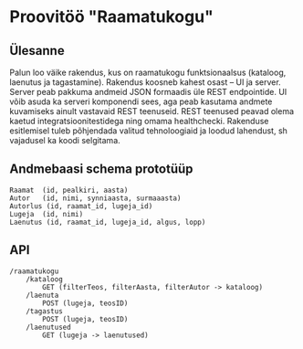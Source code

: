 Proovitöö "Raamatukogu"
===

Ülesanne
---
Palun loo väike rakendus, kus on raamatukogu funktsionaalsus (kataloog, laenutus ja tagastamine).
Rakendus koosneb kahest osast – UI ja server. Server peab pakkuma andmeid JSON formaadis üle REST endpointide. 
UI võib asuda ka serveri komponendi sees, aga peab kasutama andmete kuvamiseks ainult vastavaid REST teenuseid. 
REST teenused peavad olema kaetud integratsioonitestidega ning omama healthchecki. 
Rakenduse esitlemisel tuleb põhjendada valitud tehnoloogiaid ja loodud lahendust, sh vajadusel ka koodi selgitama.

Andmebaasi schema prototüüp
---
    Raamat  (id, pealkiri, aasta)
    Autor	(id, nimi, synniaasta, surmaaasta)
    Autorlus (id, raamat_id, lugeja_id)
    Lugeja 	(id, nimi)
    Laenutus (id, raamat_id, lugeja_id, algus, lopp)


API
---
    /raamatukogu
	    /kataloog
		    GET (filterTeos, filterAasta, filterAutor -> kataloog)
	    /laenuta
   		    POST (lugeja, teosID)
	    /tagastus
		    POST (lugeja, teosID)
	    /laenutused
		    GET (lugeja -> laenutused)